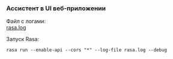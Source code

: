 ### Ассистент в UI веб-приложении

Файл с логами:  
[rasa.log](rasa%2Frasa.log)

Запуск Rasa:   
```
rasa run --enable-api --cors "*" --log-file rasa.log --debug
```